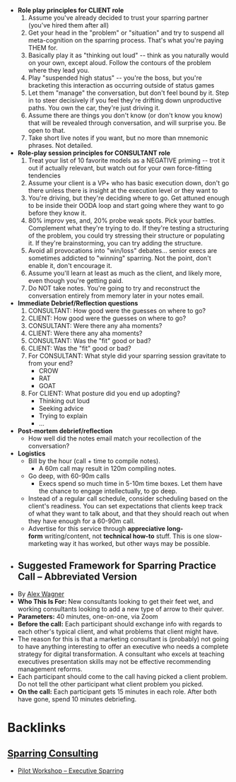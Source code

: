 - **Role play principles for CLIENT role**
    1. Assume you've already decided to trust your sparring partner (you've hired them after all)
    2. Get your head in the "problem" or "situation" and try to suspend all meta-cognition on the sparring process. That's what you're paying THEM for.
    3. Basically play it as "thinking out loud" -- think as you naturally would on your own, except aloud. Follow the contours of the problem where they lead you.
    4. Play "suspended high status" -- you're the boss, but you're bracketing this interaction as occurring outside of status games
    5. Let them "manage" the conversation, but don't feel bound by it. Step in to steer decisively if you feel they're drifting down unproductive paths. You own the car, they're just driving it.
    6. Assume there are things you don't know (or don't know you know) that will be revealed through conversation, and will surprise you. Be open to that.
    7. Take short live notes if you want, but no more than mnemonic phrases. Not detailed.
- **Role-play session principles for CONSULTANT role**
    1. Treat your list of 10 favorite models as a NEGATIVE priming -- trot it out if actually relevant, but watch out for your own force-fitting tendencies
    2. Assume your client is a VP+ who has basic execution down, don't go there unless there is insight at the execution level or they want to
    3. You're driving, but they're deciding where to go. Get attuned enough to be inside their OODA loop and start going where they want to go before they know it.
    4. 80% improv yes, and, 20% probe weak spots. Pick your battles. Complement what they're trying to do. If they're testing a structuring of the problem, you could try stressing their structure or populating it. If they're brainstorming, you can try adding the structure.
    5. Avoid all provocations into "win/loss" debates... senior execs are sometimes addicted to "winning" sparring. Not the point, don't enable it, don't encourage it.
    6. Assume you'll learn at least as much as the client, and likely more, even though you're getting paid.
    7. Do NOT take notes. You're going to try and reconstruct the conversation entirely from memory later in your notes email.
- **Immediate Debrief/Reflection questions**
    1. CONSULTANT: How good were the guesses on where to go?
    2. CLIENT: How good were the guesses on where to go?
    3. CONSULTANT: Were there any aha moments?
    4. CLIENT: Were there any aha moments?
    5. CONSULTANT: Was the "fit" good or bad?
    6. CLIENT: Was the "fit" good or bad?
    7. For CONSULTANT: What style did your sparring session gravitate to from your end?
        - CROW
        - RAT
        - GOAT
    8. For CLIENT: What posture did you end up adopting?
        - Thinking out loud
        - Seeking advice
        - Trying to explain
        - ...
- **Post-mortem debrief/reflection**
    - How well did the notes email match your recollection of the conversation?
- **Logistics**
    - Bill by the hour (call + time to compile notes).
        - A 60m call may result in 120m compiling notes.
    - Go deep, with 60-90m calls
        - Execs spend so much time in 5-10m time boxes. Let them have the chance to engage intellectually, to go deep.
    - Instead of a regular call schedule, consider scheduling based on the client's readiness. You can set expectations that clients keep track of what they want to talk about, and that they should reach out when they have enough for a 60-90m call.
    - Advertise for this service through __appreciative__ __long-form__ writing/content, not __technical how-to__ stuff. This is one slow-marketing way it has worked, but other ways may be possible.
- ## **Suggested Framework for Sparring Practice Call – Abbreviated Version**
- By [Alex Wagner](<Alex Wagner.md>)
- **Who This Is For:** New consultants looking to get their feet wet, and working consultants looking to add a new type of arrow to their quiver.
- **Parameters:** 40 minutes, one-on-one, via Zoom
- **Before the call:** Each participant should exchange info with regards to each other's typical client, and what problems that client might have. 
- The reason for this is that a marketing consultant is (probably) not going to have anything interesting to offer an executive who needs a complete strategy for digital transformation. A consultant who excels at teaching executives presentation skills may not be effective recommending management reforms.
- Each participant should come to the call having picked a client problem. Do not tell the other participant what client problem you picked.
- **On the call:** Each participant gets 15 minutes in each role. After both have gone, spend 10 minutes debriefing.

# Backlinks
## [Sparring Consulting](<Sparring Consulting.md>)
- [Pilot Workshop – Executive Sparring](<Pilot Workshop – Executive Sparring.md>)

